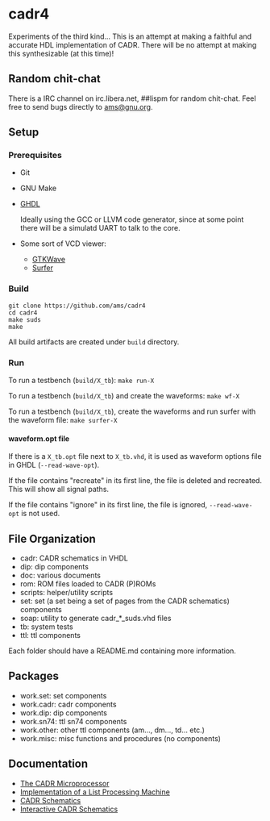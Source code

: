 # cadr4

Experiments of the third kind...  This is an attempt at making a
faithful and accurate HDL implementation of CADR.  There will be no
attempt at making this synthesizable (at this time)!

## Random chit-chat

There is a IRC channel on irc.libera.net, ##lispm for random
chit-chat.  Feel free to send bugs directly to ams@gnu.org.

## Setup

### Prerequisites

  - Git
  - GNU Make
  - [GHDL](http://ghdl.free.fr/)

	Ideally using the GCC or LLVM code generator, since at some point
	there will be a simulatd UART to talk to the core.

  - Some sort of VCD viewer:
 	  - [GTKWave](https://gtkwave.sourceforge.net/)
      - [Surfer](https://surfer-project.org)

### Build

```
git clone https://github.com/ams/cadr4
cd cadr4
make suds
make
```

All build artifacts are created under `build` directory.

### Run

To run a testbench (`build/X_tb`): `make run-X`

To run a testbench (`build/X_tb`) and create the waveforms: `make wf-X`

To run a testbench (`build/X_tb`), create the waveforms and run surfer with the waveform file: `make surfer-X`

#### waveform.opt file

If there is a `X_tb.opt` file next to `X_tb.vhd`, it is used as waveform options file in GHDL (`--read-wave-opt`).

If the file contains "recreate" in its first line, the file is deleted and recreated. This will show all signal paths.

If the file contains "ignore" in its first line, the file is ignored, `--read-wave-opt` is not used.

## File Organization

  - cadr: CADR schematics in VHDL
  - dip: dip components
  - doc: various documents
  - rom: ROM files loaded to CADR (P)ROMs
  - scripts: helper/utility scripts
  - set: set (a set being a set of pages from the CADR schematics) components
  - soap: utility to generate cadr_*_suds.vhd files
  - tb: system tests
  - ttl: ttl components

Each folder should have a README.md containing more information.

## Packages

  - work.set: set components
  - work.cadr: cadr components
  - work.dip: dip components
  - work.sn74: ttl sn74 components
  - work.other: other ttl components (am..., dm..., td... etc.)
  - work.misc: misc functions and procedures (no components)

## Documentation

- [The CADR Microprocessor](https://tumbleweed.nu/r/lm-3/uv/cadr.html)
- [Implementation of a List Processing Machine](https://tumbleweed.nu/r/lm-3/uv/knight-thesis.html)
- [CADR Schematics](https://tumbleweed.nu/lm-3/schematics.html)
- [Interactive CADR Schematics](https://www.nexoid.at/cadr/clock1.html)
